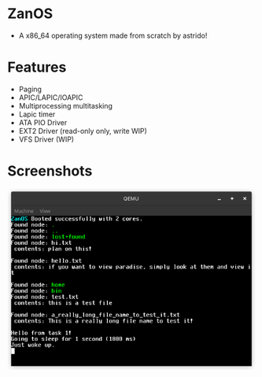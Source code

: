 # ZanOS
- A x86_64 operating system made from scratch by astrido!

# Features
- Paging
- APIC/LAPIC/IOAPIC
- Multiprocessing multitasking
- Lapic timer
- ATA PIO Driver
- EXT2 Driver (read-only only, write WIP)
- VFS Driver (WIP)

# Screenshots
![ext2_vfs](https://github.com/asterd-og/ZanOS/blob/master/images/ext2_vfs.png?raw=true)